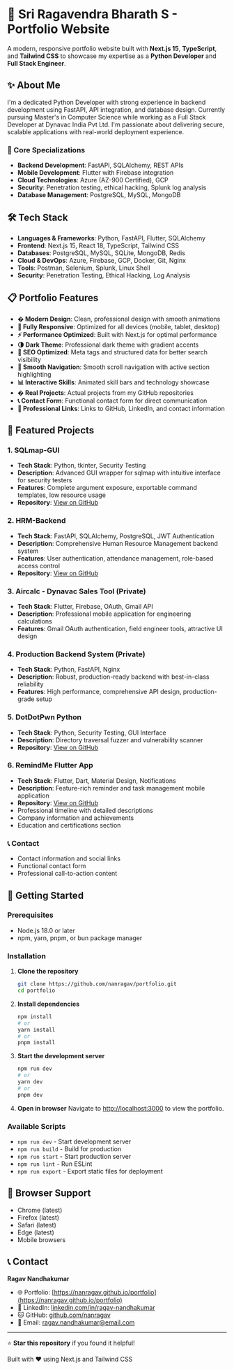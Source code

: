 # 🚀 Sri Ragavendra Bharath S - Portfolio Website

A modern, responsive portfolio website built with **Next.js 15**, **TypeScript**, and **Tailwind CSS** to showcase my expertise as a **Python Developer** and **Full Stack Engineer**.

## ✨ About Me

I'm a dedicated Python Developer with strong experience in backend development using FastAPI, API integration, and database design. Currently pursuing Master's in Computer Science while working as a Full Stack Developer at Dynavac India Pvt Ltd. I'm passionate about delivering secure, scalable applications with real-world deployment experience.

### 🎯 Core Specializations
- **Backend Development**: FastAPI, SQLAlchemy, REST APIs
- **Mobile Development**: Flutter with Firebase integration  
- **Cloud Technologies**: Azure (AZ-900 Certified), GCP
- **Security**: Penetration testing, ethical hacking, Splunk log analysis
- **Database Management**: PostgreSQL, MySQL, MongoDB

## 🛠️ Tech Stack

- **Languages & Frameworks**: Python, FastAPI, Flutter, SQLAlchemy
- **Frontend**: Next.js 15, React 18, TypeScript, Tailwind CSS
- **Databases**: PostgreSQL, MySQL, SQLite, MongoDB, Redis
- **Cloud & DevOps**: Azure, Firebase, GCP, Docker, Git, Nginx
- **Tools**: Postman, Selenium, Splunk, Linux Shell
- **Security**: Penetration Testing, Ethical Hacking, Log Analysis

## 📋 Portfolio Features

- **� Modern Design**: Clean, professional design with smooth animations
- **📱 Fully Responsive**: Optimized for all devices (mobile, tablet, desktop)
- **⚡ Performance Optimized**: Built with Next.js for optimal performance
- **🌗 Dark Theme**: Professional dark theme with gradient accents
- **📄 SEO Optimized**: Meta tags and structured data for better search visibility
- **🎯 Smooth Navigation**: Smooth scroll navigation with active section highlighting
- **📊 Interactive Skills**: Animated skill bars and technology showcase
- **� Real Projects**: Actual projects from my GitHub repositories
- **📞 Contact Form**: Functional contact form for direct communication
- **🔗 Professional Links**: Links to GitHub, LinkedIn, and contact information

## 🚀 Featured Projects

### 1. **SQLmap-GUI** 
- **Tech Stack**: Python, tkinter, Security Testing
- **Description**: Advanced GUI wrapper for sqlmap with intuitive interface for security testers
- **Features**: Complete argument exposure, exportable command templates, low resource usage
- **Repository**: [View on GitHub](https://github.com/nanragav/SQLmap-GUI)

### 2. **HRM-Backend**
- **Tech Stack**: FastAPI, SQLAlchemy, PostgreSQL, JWT Authentication
- **Description**: Comprehensive Human Resource Management backend system
- **Features**: User authentication, attendance management, role-based access control
- **Repository**: [View on GitHub](https://github.com/nanragav/HRM-Backend)

### 3. **Aircalc - Dynavac Sales Tool** (Private)
- **Tech Stack**: Flutter, Firebase, OAuth, Gmail API
- **Description**: Professional mobile application for engineering calculations
- **Features**: Gmail OAuth authentication, field engineer tools, attractive UI design

### 4. **Production Backend System** (Private)
- **Tech Stack**: Python, FastAPI, Nginx
- **Description**: Robust, production-ready backend with best-in-class reliability
- **Features**: High performance, comprehensive API design, production-grade setup

### 5. **DotDotPwn Python**
- **Tech Stack**: Python, Security Testing, GUI Interface
- **Description**: Directory traversal fuzzer and vulnerability scanner
- **Repository**: [View on GitHub](https://github.com/nanragav/dotdotpwn-python)

### 6. **RemindMe Flutter App**
- **Tech Stack**: Flutter, Dart, Material Design, Notifications
- **Description**: Feature-rich reminder and task management mobile application
- **Repository**: [View on GitHub](https://github.com/nanragav/RemindMe)
- Professional timeline with detailed descriptions
- Company information and achievements
- Education and certifications section

### 📞 Contact
- Contact information and social links
- Functional contact form
- Professional call-to-action content

## 🚀 Getting Started

### Prerequisites
- Node.js 18.0 or later
- npm, yarn, pnpm, or bun package manager

### Installation

1. **Clone the repository**
   ```bash
   git clone https://github.com/nanragav/portfolio.git
   cd portfolio
   ```

2. **Install dependencies**
   ```bash
   npm install
   # or
   yarn install
   # or
   pnpm install
   ```

3. **Start the development server**
   ```bash
   npm run dev
   # or
   yarn dev
   # or
   pnpm dev
   ```

4. **Open in browser**
   Navigate to [http://localhost:3000](http://localhost:3000) to view the portfolio.

### Available Scripts

- `npm run dev` - Start development server
- `npm run build` - Build for production
- `npm run start` - Start production server
- `npm run lint` - Run ESLint
- `npm run export` - Export static files for deployment


## 📱 Browser Support

-  Chrome (latest)
-  Firefox (latest)
-  Safari (latest)
-  Edge (latest)
-  Mobile browsers

## 📞 Contact

**Ragav Nandhakumar**
- 🌐 Portfolio: [https://nanragav.github.io/portfolio](https://nanragav.github.io/portfolio)
- 💼 LinkedIn: [linkedin.com/in/ragav-nandhakumar](https://linkedin.com/in/ragav-nandhakumar)
- 🐱 GitHub: [github.com/nanragav](https://github.com/nanragav)
- 📧 Email: ragav.nandhakumar@email.com

---

⭐ **Star this repository** if you found it helpful!

Built with ❤️ using Next.js and Tailwind CSS
